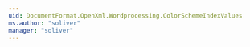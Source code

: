 ```yaml
---
uid: DocumentFormat.OpenXml.Wordprocessing.ColorSchemeIndexValues
ms.author: "soliver"
manager: "soliver"
---
```

